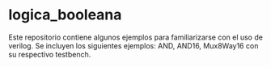 # logica_booleana

Este repositorio contiene algunos ejemplos para familiarizarse con el uso de verilog.
Se incluyen los siguientes ejemplos: AND, AND16, Mux8Way16  con su respectivo testbench.
